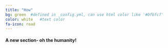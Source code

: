 ```yaml
---
title: "How"
bg: green  #defined in _config.yml, can use html color like '#0fbfcf'
color: white   #text color
fa-icon: road
---
```


#### A new section- oh the humanity!
